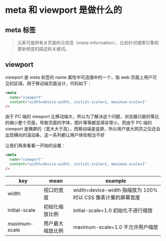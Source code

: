 # meta 和 viewport 是做什么的

## meta 标签

> 元素可提供有关页面的元信息（meta-information），比如针对搜索引擎和更新频度的描述和关键词。

## viewport

viewport 是 meta 标签的 name 属性中可选值中的一个，指 web 页面上用户可见的区域，用于移动端页面设计，代码如下：

```html
<meta
  name="viewport"
  content="width=device-width, initial-scale=1, maximum-scale=1"
/>
```

由于 PC 端的 viewport 比移动端大，所以为了解决这个问题，浏览器只能的等比的缩小整个页面，导致页面的字体，图片等等都显得非常小，而由于 PC 端的 viewport 是横屏的（宽大大于高），而移动端是竖屏，所以用户放大网页之后还会出现横向的滚动条，这一系列都让用户体验相当不好

让我们再来看看一开始的设置：

```html
<meta
  name="viewport"
  content="width=device-width, initial-scale=1, maximum-scale=1"
/>
```

<table><thead><tr><th>key</th><th>mean</th><th>example</th></tr></thead><tbody><tr><td>width</td><td>视口的宽度</td><td>width=device-width 指缩放为 100% 时以 CSS 像素计量的屏幕宽度</td></tr><tr><td>initial-scale</td><td>初始化缩放比例</td><td>initial-scale=1.0 初始化不进行缩放</td></tr><tr><td>maximum-scale</td><td>用户最大缩放比例</td><td>maximum-scale=1.0 不允许用户缩放</td></tr></tbody></table>
